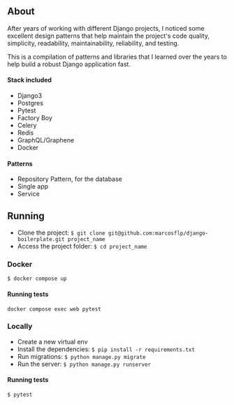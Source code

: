## About

After years of working with different Django projects, I noticed some excellent design patterns that help maintain the project's code quality, simplicity, readability, maintainability, reliability, and testing.

This is a compilation of patterns and libraries that I learned over the years to help build a robust Django application fast.

#### Stack included

- Django3
- Postgres
- Pytest
- Factory Boy
- Celery
- Redis
- GraphQL/Graphene
- Docker

#### Patterns

- Repository Pattern, for the database
- Single app
- Service


## Running

- Clone the project: `$ git clone git@github.com:marcosflp/django-boilerplate.git project_name`
- Access the project folder: `$ cd project_name`

### Docker

`$ docker compose up`

#### Running tests

`docker compose exec web pytest`

### Locally

- Create a new virtual env
- Install the dependencies: `$ pip install -r requirements.txt`
- Run migrations: `$ python manage.py migrate`
- Run the server: `$ python manage.py runserver`

#### Running tests

`$ pytest`
